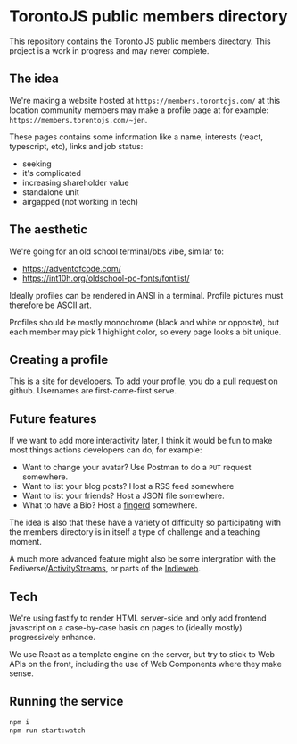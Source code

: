 TorontoJS public members directory
==================================

This repository contains the Toronto JS public members directory. This project
is a work in progress and may never complete.


The idea
--------

We're making a website hosted at `https://members.torontojs.com/` at this
location community members may make a profile page at for example:
`https://members.torontojs.com/~jen`.

These pages contains some information like a name, interests (react,
typescript, etc), links and job status:

* seeking
* it's complicated
* increasing shareholder value
* standalone unit
* airgapped (not working in tech)


The aesthetic
-------------

We're going for an old school terminal/bbs vibe, similar to:

* <https://adventofcode.com/>
* <https://int10h.org/oldschool-pc-fonts/fontlist/>

Ideally profiles can be rendered in ANSI in a terminal. Profile pictures
must therefore be ASCII art.

Profiles should be mostly monochrome (black and white or opposite), but
each member may pick 1 highlight color, so every page looks a bit
unique.


Creating a profile
------------------

This is a site for developers. To add your profile, you do a pull
request on github. Usernames are first-come-first serve.


Future features
---------------

If we want to add more interactivity later, I think it would be fun to make
most things actions developers can do, for example:

* Want to change your avatar? Use Postman to do a `PUT` request somewhere.
* Want to list your blog posts? Host a RSS feed somewhere
* Want to list your friends? Host a JSON file somewhere.
* What to have a Bio? Host a [fingerd](https://datatracker.ietf.org/doc/html/rfc1288) somewhere.

The idea is also that these have a variety of difficulty so participating with
the members directory is in itself a type of challenge and a teaching moment.

A much more advanced feature might also be some intergration with the
Fediverse/[ActivityStreams](https://www.w3.org/TR/activitystreams-core/),
or parts of the [Indieweb](https://indieweb.org/).

Tech
----

We're using fastify to render HTML server-side and only add frontend javascript
on a case-by-case basis on pages to (ideally mostly) progressively enhance.

We use React as a template engine on the server, but try to stick to Web APIs
on the front, including the use of Web Components where they make sense.

Running the service
-------------------

```sh
npm i
npm run start:watch
```


